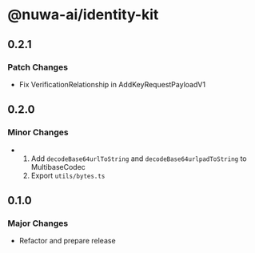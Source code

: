 # @nuwa-ai/identity-kit

## 0.2.1

### Patch Changes

- Fix VerificationRelationship in AddKeyRequestPayloadV1

## 0.2.0

### Minor Changes

- 1. Add `decodeBase64urlToString` and `decodeBase64urlpadToString` to MultibaseCodec
  2. Export `utils/bytes.ts`

## 0.1.0

### Major Changes

- Refactor and prepare release
